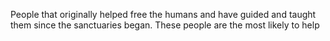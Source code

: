 People that originally helped free the humans and have guided and taught them since the sanctuaries began. These people are the most likely to help